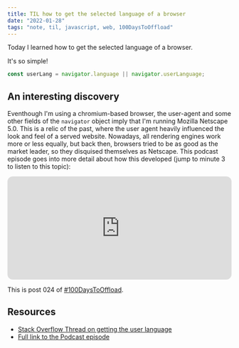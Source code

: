 ```yaml
---
title: TIL how to get the selected language of a browser
date: "2022-01-28"
tags: "note, til, javascript, web, 100DaysToOffload"
---
```


Today I learned how to get the selected language of a browser.

It's so simple!

```js
const userLang = navigator.language || navigator.userLanguage;
```

## An interesting discovery

Eventhough I'm using a chromium-based browser, the user-agent and some other
fields of the `navigator` object imply that I'm running Mozilla Netscape 5.0.
This is a relic of the past, where the user agent heavily influenced the look
and feel of a served website. Nowadays, all rendering engines work more or less
equally, but back then, browsers tried to be as good as the market leader, so
they disquised themselves as Netscape. This podcast episode goes into more
detail about how this developed (jump to minute 3 to listen to this topic):

<iframe style="border-radius:12px" src="https://open.spotify.com/embed/episode/71URVFdhF6pcUBRhxerDIV?utm_source=generator&t=190" width="100%" height="232" frameBorder="0" allowfullscreen="" allow="autoplay; clipboard-write; encrypted-media; fullscreen; picture-in-picture"></iframe>

This is post 024 of [#100DaysToOffload](https://100daystooffload.com/).

## Resources

- [Stack Overflow Thread on getting the user language](https://stackoverflow.com/questions/8199760/how-to-get-the-browser-language-using-javascript)
- [Full link to the Podcast episode](https://corecursive.com/internet-is-duct-tape/#)



